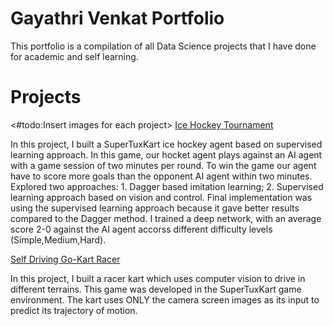 # Gayathri Venkat Portfolio
This portfolio is a compilation of all Data Science projects that I have done for academic and self learning.  

# Projects
 <#todo:Insert images for each project>
[Ice Hockey Tournament](../blob/master/LICENSE)

In this project, I built a SuperTuxKart ice hockey agent based on supervised learning approach. In this game, our hocket agent plays against an AI agent with a game session of two minutes per round.  To win the game our agent have to score more goals than the opponent AI agent within two minutes. Explored two approaches: 1. Dagger based imitation learning; 2. Supervised learning approach based on vision and control. Final implementation was using the supervised learning approach because it gave better results compared to the Dagger method. I trained a deep network, with an average score 2-0 against the AI agent accorss different difficulty levels (Simple,Medium,Hard).

[Self Driving Go-Kart Racer](../blob/master/LICENSE)

In this project, I built a racer kart which uses computer vision to drive in different terrains. This game was developed in the SuperTuxKart game environment.  The kart uses ONLY the camera screen images as its input to predict its trajectory of motion.  


